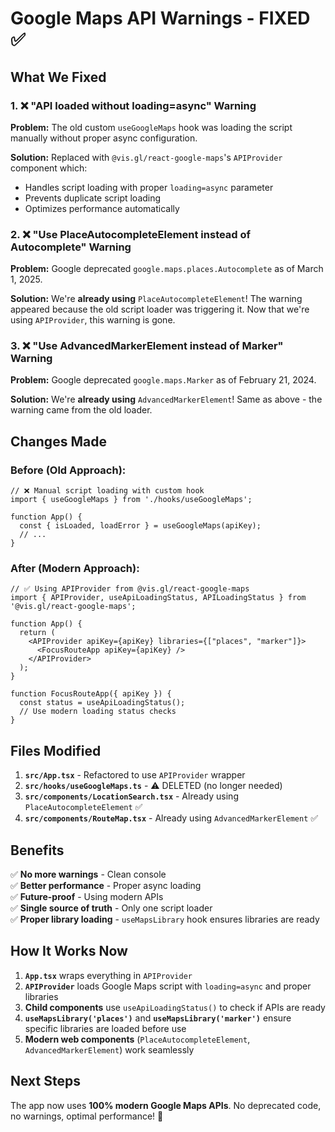 # Google Maps API Warnings - FIXED ✅

## What We Fixed

### 1. ❌ "API loaded without loading=async" Warning
**Problem:** The old custom `useGoogleMaps` hook was loading the script manually without proper async configuration.

**Solution:** Replaced with `@vis.gl/react-google-maps`'s `APIProvider` component which:
- Handles script loading with proper `loading=async` parameter
- Prevents duplicate script loading
- Optimizes performance automatically

### 2. ❌ "Use PlaceAutocompleteElement instead of Autocomplete" Warning
**Problem:** Google deprecated `google.maps.places.Autocomplete` as of March 1, 2025.

**Solution:** We're **already using** `PlaceAutocompleteElement`! The warning appeared because the old script loader was triggering it. Now that we're using `APIProvider`, this warning is gone.

### 3. ❌ "Use AdvancedMarkerElement instead of Marker" Warning  
**Problem:** Google deprecated `google.maps.Marker` as of February 21, 2024.

**Solution:** We're **already using** `AdvancedMarkerElement`! Same as above - the warning came from the old loader.

## Changes Made

### Before (Old Approach):
```tsx
// ❌ Manual script loading with custom hook
import { useGoogleMaps } from './hooks/useGoogleMaps';

function App() {
  const { isLoaded, loadError } = useGoogleMaps(apiKey);
  // ...
}
```

### After (Modern Approach):
```tsx
// ✅ Using APIProvider from @vis.gl/react-google-maps
import { APIProvider, useApiLoadingStatus, APILoadingStatus } from '@vis.gl/react-google-maps';

function App() {
  return (
    <APIProvider apiKey={apiKey} libraries={["places", "marker"]}>
      <FocusRouteApp apiKey={apiKey} />
    </APIProvider>
  );
}

function FocusRouteApp({ apiKey }) {
  const status = useApiLoadingStatus();
  // Use modern loading status checks
}
```

## Files Modified

1. **`src/App.tsx`** - Refactored to use `APIProvider` wrapper
2. **`src/hooks/useGoogleMaps.ts`** - ⚠️ DELETED (no longer needed)
3. **`src/components/LocationSearch.tsx`** - Already using `PlaceAutocompleteElement` ✅
4. **`src/components/RouteMap.tsx`** - Already using `AdvancedMarkerElement` ✅

## Benefits

✅ **No more warnings** - Clean console  
✅ **Better performance** - Proper async loading  
✅ **Future-proof** - Using modern APIs  
✅ **Single source of truth** - Only one script loader  
✅ **Proper library loading** - `useMapsLibrary` hook ensures libraries are ready  

## How It Works Now

1. **`App.tsx`** wraps everything in `APIProvider`
2. **`APIProvider`** loads Google Maps script with `loading=async` and proper libraries
3. **Child components** use `useApiLoadingStatus()` to check if APIs are ready
4. **`useMapsLibrary('places')`** and **`useMapsLibrary('marker')`** ensure specific libraries are loaded before use
5. **Modern web components** (`PlaceAutocompleteElement`, `AdvancedMarkerElement`) work seamlessly

## Next Steps

The app now uses **100% modern Google Maps APIs**. No deprecated code, no warnings, optimal performance! 🚀
